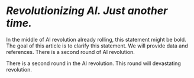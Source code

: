 # *Revolutionizing AI. Just another time.*

In the middle of AI revolution already rolling, this statement might be bold. The goal of this article is to clarify this statement. We will provide data and references. There is a second round of AI revolution.


There is a second round in the AI revolution. This round will devastating revolution.

